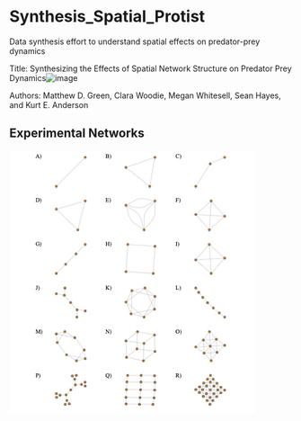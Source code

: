 # Synthesis_Spatial_Protist
Data synthesis effort to understand spatial effects on predator-prey dynamics

Title: Synthesizing the Effects of Spatial Network Structure on Predator Prey Dynamics![image](https://user-images.githubusercontent.com/32375195/142245732-70832995-2af7-424a-9ee2-ae5b0a0f403a.png)


Authors: Matthew D. Green, Clara Woodie, Megan Whitesell, Sean Hayes, and Kurt E. Anderson


## Experimental Networks
![](Figs/Fig1.png)
